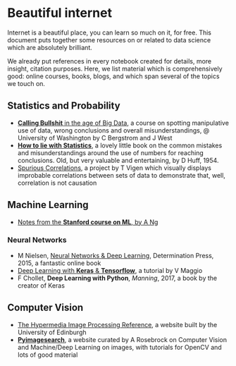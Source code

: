 # Beautiful internet

Internet is a beautiful place, you can learn so much on it, for free. This document puts together some resources on or related to data science which are absolutely brilliant.

We already put references in every notebook created for details, more insight, citation purposes. Here, we list material which is comprehensively good: online courses, books, blogs, and which span several of the topics we touch on.

## Statistics and Probability

* [**Calling Bullshit** in the age of Big Data](http://callingbullshit.org), a course on spotting manipulative use of data, wrong conclusions and overall misunderstandings, @ University of Washington by C Bergstrom and J West
* [**How to lie with Statistics**](https://en.wikipedia.org/wiki/How_to_Lie_with_Statistics), a lovely little book on the common mistakes and misunderstandings around the use of numbers for reaching conclusions. Old, but very valuable and entertaining, by D Huff, 1954.
* [Spurious Correlations](http://www.tylervigen.com/spurious-correlations), a project by T Vigen which visually displays improbable correlations between sets of data to demonstrate that, well, correlation is not causation

## Machine Learning

* [Notes from the **Stanford course on ML**, by A Ng](http://cs229.stanford.edu/materials.html)

### Neural Networks

* M Nielsen, [Neural Networks & Deep Learning](http://neuralnetworksanddeeplearning.com/index.html), Determination Press, 2015, a fantastic online book
* [Deep Learning with **Keras** & **Tensorflow**](https://github.com/leriomaggio/deep-learning-keras-tensorflow), a tutorial by V Maggio
* F Chollet, **Deep Learning with Python**, *Manning*, 2017, a book by the creator of Keras

## Computer Vision

* [The Hypermedia Image Processing Reference](https://homepages.inf.ed.ac.uk/rbf/HIPR2/index.htm), a website built by the University of Edinburgh
* [**Pyimagesearch**](https://www.pyimagesearch.com), a website curated by A Rosebrock on Computer Vision and Machine/Deep Learning on images, with tutorials for OpenCV and lots of good material
